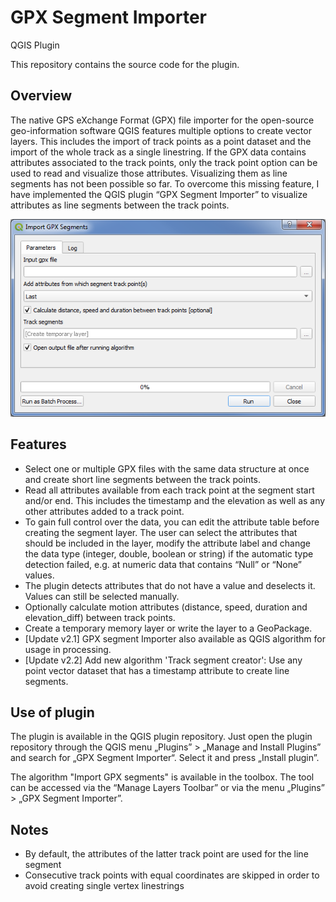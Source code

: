 # GPX Segment Importer
QGIS Plugin

This repository contains the source code for the plugin.

## Overview

The native GPS eXchange Format (GPX) file importer for the open-source geo-information software QGIS features multiple options to create vector layers. This includes the import of track points as a point dataset and the import of the whole track as a single linestring. If the GPX data contains attributes associated to the track points, only the track point option can be used to read and visualize those attributes. Visualizing them as line segments has not been possible so far. To overcome this missing feature, I have implemented the QGIS plugin “GPX Segment Importer” to visualize attributes as line segments between the track points.

![screenshot](img/screenshot.png)

## Features

* Select one or multiple GPX files with the same data structure at once and create short line segments between the track points.
* Read all attributes available from each track point at the segment start and/or end. This includes the timestamp and the elevation as well as any other attributes added to a track point.
* To gain full control over the data, you can edit the attribute table before creating the segment layer. The user can select the attributes that should be included in the layer, modify the attribute label and change the data type (integer, double, boolean or string) if the automatic type detection failed, e.g. at numeric data that contains “Null” or “None” values.
* The plugin detects attributes that do not have a value and deselects it. Values can still be selected manually.
* Optionally calculate motion attributes (distance, speed, duration and elevation_diff) between track points.
* Create a temporary memory layer or write the layer to a GeoPackage.
* [Update v2.1] GPX segment Importer also available as QGIS algorithm for usage in processing.
* [Update v2.2] Add new algorithm 'Track segment creator': Use any point vector dataset that has a timestamp attribute to create line segments.

## Use of plugin

The plugin is available in the QGIS plugin repository. Just open the plugin repository through the QGIS menu „Plugins” > „Manage and Install Plugins” and search for „GPX Segment Importer“. Select it and press „Install plugin”.

The algorithm "Import GPX segments" is available in the toolbox.
The tool can be accessed via the “Manage Layers Toolbar” or via the menu „Plugins” > „GPX Segment Importer”.

## Notes
* By default, the attributes of the latter track point are used for the line segment
* Consecutive track points with equal coordinates are skipped in order to avoid creating single vertex linestrings
